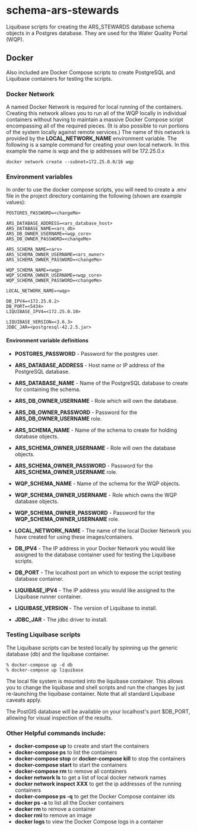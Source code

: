 # schema\-ars\-stewards

Liquibase scripts for creating the ARS\_STEWARDS database schema objects in a Postgres database. 
They are used for the Water Quality Portal (WQP).

## Docker
Also included are Docker Compose scripts to create PostgreSQL and Liquibase containers for testing the scripts.

### Docker Network
A named Docker Network is required for local running of the containers. Creating this network allows you to run all of the WQP locally in individual containers without having to maintain a massive Docker Compose script encompassing all of the required pieces. (It is also possible to run portions of the system locally against remote services.) The name of this network is provided by the __LOCAL_NETWORK_NAME__ environment variable. The following is a sample command for creating your own local network. In this example the name is wqp and the ip addresses will be 172.25.0.x

```
docker network create --subnet=172.25.0.0/16 wqp
```

### Environment variables
In order to use the docker compose scripts, you will need to create a .env file in the project directory containing
the following (shown are example values):

```
POSTGRES_PASSWORD=<changeMe>

ARS_DATABASE_ADDRESS=<ars_database_host>
ARS_DATABASE_NAME=<ars_db>
ARS_DB_OWNER_USERNAME=<wqp_core>
ARS_DB_OWNER_PASSWORD=<changeMe>

ARS_SCHEMA_NAME=<ars>
ARS_SCHEMA_OWNER_USERNAME=<ars_owner>
ARS_SCHEMA_OWNER_PASSWORD=<changeMe>

WQP_SCHEMA_NAME=<wqp>
WQP_SCHEMA_OWNER_USERNAME=<wqp_core>
WQP_SCHEMA_OWNER_PASSWORD=<changeMe>

LOCAL_NETWORK_NAME=<wqp>

DB_IPV4=<172.25.0.2>
DB_PORT=<5434>
LIQUIBASE_IPV4=<172.25.0.10>

LIQUIBASE_VERSION=<3.6.3>
JDBC_JAR=<postgresql-42.2.5.jar>

```
#### Environment variable definitions

* **POSTGRES_PASSWORD** - Password for the postgres user.

* **ARS_DATABASE_ADDRESS** - Host name or IP address of the PostgreSQL database.
* **ARS_DATABASE_NAME** - Name of the PostgreSQL database to create for containing the schema.
* **ARS_DB_OWNER_USERNAME** - Role which will own the database.
* **ARS_DB_OWNER_PASSWORD** - Password for the **ARS_DB_OWNER_USERNAME** role.

* **ARS_SCHEMA_NAME** - Name of the schema to create for holding database objects.
* **ARS_SCHEMA_OWNER_USERNAME** - Role will own the database objects.
* **ARS_SCHEMA_OWNER_PASSWORD** - Password for the **ARS_SCHEMA_OWNER_USERNAME** role.

* **WQP_SCHEMA_NAME** - Name of the schema for the WQP objects.
* **WQP_SCHEMA_OWNER_USERNAME** - Role which owns the WQP database objects.
* **WQP_SCHEMA_OWNER_PASSWORD** - Password for the **WQP_SCHEMA_OWNER_USERNAME** role.

* **LOCAL_NETWORK_NAME** - The name of the local Docker Network you have created for using these images/containers.
* **DB_IPV4** - The IP address in your Docker Network you would like assigned to the database container used for testing the Liquibase scripts.
* **DB_PORT** - The localhost port on which to expose the script testing database container.
* **LIQUIBASE_IPV4** - The IP address you would like assigned to the Liquibase runner container.

* **LIQUIBASE_VERSION** - The version of Liquibase to install.
* **JDBC_JAR** - The jdbc driver to install.

### Testing Liquibase scripts
The Liquibase scripts can be tested locally by spinning up the generic database (db) and the liquibase container.

```
% docker-compose up -d db
% docker-compose up liquibase
```

The local file system is mounted into the liquibase container. This allows you to change the liquibase and shell scripts and run the changes by just re-launching the liquibase container. Note that all standard Liquibase caveats apply.

The PostGIS database will be available on your localhost's port $DB_PORT, allowing for visual inspection of the results.

### Other Helpful commands include:
* __docker-compose up__ to create and start the containers
* __docker-compose ps__ to list the containers
* __docker-compose stop__ or __docker-compose kill__ to stop the containers
* __docker-compose start__ to start the containers
* __docker-compose rm__ to remove all containers
* __docker network ls__ to get a list of local docker network names
* __docker network inspect XXX__ to get the ip addresses of the running containers
* __docker-compose ps -q__ to get the Docker Compose container ids
* __docker ps -a__ to list all the Docker containers
* __docker rm <containerId>__ to remove a container
* __docker rmi <imageId>__ to remove an image
* __docker logs <containerID>__ to view the Docker Compose logs in a container
